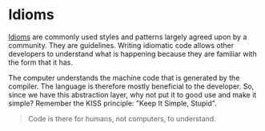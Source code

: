 # Idioms

[Idioms](https://en.wikipedia.org/wiki/Programming_idiom) are commonly used styles and patterns largely agreed upon by a community. They are guidelines. Writing idiomatic code allows other developers to understand what is happening because they are familiar with the form that it has.

The computer understands the machine code that is generated by the compiler. The language is therefore mostly beneficial to the developer. So, since we have this abstraction layer, why not put it to good use and make it simple?
Remember the KISS principle: "Keep It Simple, Stupid".

> Code is there for humans, not computers, to understand.
